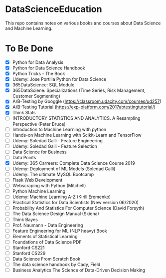 # DataScienceEducation
This repo contains notes on various books and courses about Data Science and Machine Learning.

# To Be Done
- [X] Python for Data Analysis
- [X] Python for Data Science Handbook
- [X] Python Tricks - The Book
- [X] Udemy: Jose Portilla Python for Data Science
- [X] 365DataScience: SQL Module
- [X] 365DataSciene: Specializations (Time Series, Risk Management, Customer Segmenting)
- [X] A/B-Testing by Googgle (https://classroom.udacity.com/courses/ud257)
- [X] A/B-Testing Tutorial (https://exp-platform.com/2017abtestingtutorial/)
- [X] Think Stats
- [ ] INTRODUCTORY STATISTICS AND ANALYTICS. A Resampling Perspective (Peter Bruce)
- [ ] Introduction to Machine Learning with python
- [ ] Hands-on Machine Learning with Scikit-Learn and TensorFlow
- [ ] Udemy: Soledad Galli - Feature Engineering
- [ ] Udemy: Soledad Galli - Feature Selection
- [ ] Data Science for Business
- [ ] Data Points
- [X] Udemy: 365 Carreers: Complete Data Science Course 2019
- [ ] Udemy: Deployment of ML Models (Soledad Galli)
- [ ] Udemy: The ultimate MySQL Bootcamp
- [ ] Flask Web Development
- [ ] Webscraping with Python (Mitchell)
- [ ] Python Machine Learning
- [ ] Udemy: Machine Learning A-Z (Kirill Eremenko)
- [ ] Practical Statistics for Data Scientists (New version 06/2020)
- [ ] Probability And Statistics For Computer Science (David Forsyth)
- [ ] The Data Science Design Manual (Skiena)
- [ ] Think Bayes
- [ ] Prof. Naumann - Data Engineering
- [ ] Feature Engineering for ML (NLP heavy) Book
- [ ] Elements of Statistical Learning
- [ ] Foundations of Data Science PDF
- [ ] Stanford CS221
- [ ] Stanford CS229
- [ ] Data Science From Scratch Book
- [ ] The data science handbook by Cady, Field
- [ ] Business Analytics The Science of Data-Driven Decision Making
